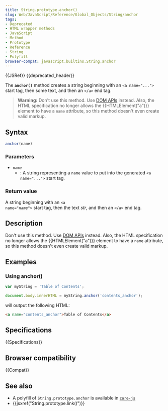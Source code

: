 ```yaml
---
title: String.prototype.anchor()
slug: Web/JavaScript/Reference/Global_Objects/String/anchor
tags:
- Deprecated
- HTML wrapper methods
- JavaScript
- Method
- Prototype
- Reference
- String
- Polyfill
browser-compat: javascript.builtins.String.anchor
---
```

{{JSRef}} {{deprecated_header}}

The **`anchor()`** method creates a string beginning with an `<a name="...">`
start tag, then some text, and then an `</a>` end tag.

> **Warning:** Don't use this method. Use
> [DOM APIs](/en-US/docs/Web/API/Document_Object_Model) instead. Also, the HTML
> specification no longer allows the {{HTMLElement("a")}} element to
> have a `name` attribute, so this method doesn't even create valid markup.

## Syntax

```js
anchor(name)
```

### Parameters

*   `name`
    *   : A string representing a `name` value to put into the generated
        `<a name="...">` start tag.

### Return value

A string beginning with an <code>\<a name="<var>name</var>"></code> start
tag, then the text <var>str</var>, and then an `</a>` end tag.

## Description

Don't use this method. Use [DOM APIs](/en-US/docs/Web/API/Document_Object_Model)
instead. Also, the HTML specification no longer allows the
{{HTMLElement("a")}} element to have a `name` attribute, so this method
doesn't even create valid markup.

## Examples

### Using anchor()

```js
var myString = 'Table of Contents';

document.body.innerHTML = myString.anchor('contents_anchor');
```

will output the following HTML:

```html
<a name="contents_anchor">Table of Contents</a>
```

## Specifications

{{Specifications}}

## Browser compatibility

{{Compat}}

## See also

*   A polyfill of `String.prototype.anchor` is available in
    [`core-js`](https://github.com/zloirock/core-js#ecmascript-string-and-regexp)
*   {{jsxref("String.prototype.link()")}}
